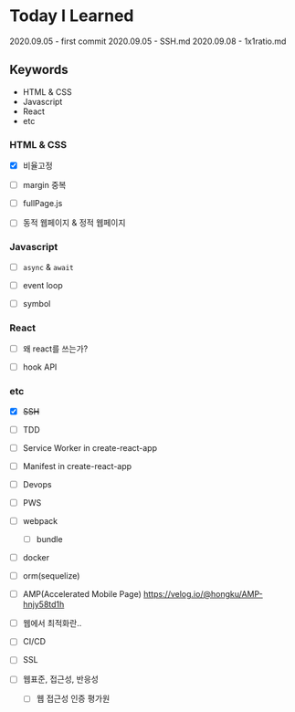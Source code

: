 # Today I Learned

2020.09.05 - first commit
2020.09.05 - SSH.md
2020.09.08 - 1x1ratio.md

## Keywords

- HTML & CSS
- Javascript
- React
- etc

### HTML & CSS

- [x] 비율고정

- [ ] margin 중복

- [ ] fullPage.js

- [ ] 동적 웹페이지 & 정적 웹페이지

### Javascript

- [ ] `async` & `await`

- [ ] event loop

- [ ] symbol

### React

- [ ] 왜 react를 쓰는가?

- [ ] hook API

### etc

- [x] ~~SSH~~

- [ ] TDD

- [ ] Service Worker in create-react-app

- [ ] Manifest in create-react-app

- [ ] Devops

- [ ] PWS

- [ ] webpack

  - [ ] bundle

- [ ] docker

- [ ] orm(sequelize)

- [ ] AMP(Accelerated Mobile Page)
      https://velog.io/@hongku/AMP-hnjy58td1h

- [ ] 웹에서 최적화란..

- [ ] CI/CD

- [ ] SSL

- [ ] 웹표준, 접근성, 반응성
  - [ ] 웹 접근성 인증 평가원
